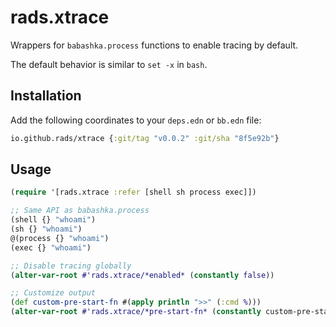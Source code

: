 # rads.xtrace

Wrappers for `babashka.process` functions to enable tracing by default.

The default behavior is similar to `set -x` in `bash`.

## Installation

Add the following coordinates to your `deps.edn` or `bb.edn` file:

```clojure
io.github.rads/xtrace {:git/tag "v0.0.2" :git/sha "8f5e92b"}
```

## Usage

```clojure
(require '[rads.xtrace :refer [shell sh process exec]])

;; Same API as babashka.process
(shell {} "whoami")
(sh {} "whoami")
@(process {} "whoami")
(exec {} "whoami")

;; Disable tracing globally
(alter-var-root #'rads.xtrace/*enabled* (constantly false))

;; Customize output
(def custom-pre-start-fn #(apply println ">>" (:cmd %)))
(alter-var-root #'rads.xtrace/*pre-start-fn* (constantly custom-pre-start-fn))
```
